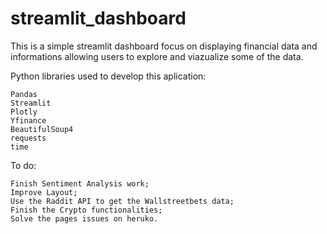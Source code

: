 # streamlit_dashboard

This is a simple streamlit dashboard focus on displaying financial data and informations allowing users to explore and viazualize some of the data.

Python libraries used to develop this aplication:

    Pandas
    Streamlit
    Plotly
    Yfinance
    BeautifulSoup4
    requests
    time
    
To do:

    Finish Sentiment Analysis work;
    Improve Layout;
    Use the Raddit API to get the Wallstreetbets data;
    Finish the Crypto functionalities;
    Solve the pages issues on heruko.


